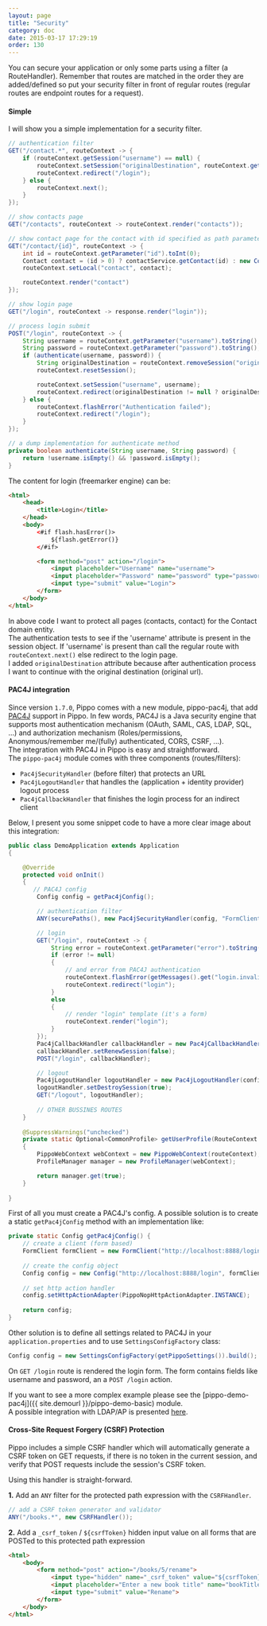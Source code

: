 ```yaml
---
layout: page
title: "Security"
category: doc
date: 2015-03-17 17:29:19
order: 130
---
```


You can secure your application or only some parts using a filter (a RouteHandler). Remember that routes are matched
in the order they are added/defined so put your security filter in front of regular routes (regular routes are
endpoint routes for a request).

#### Simple

I will show you a simple implementation for a security filter.

```java
// authentication filter
GET("/contact.*", routeContext -> {
    if (routeContext.getSession("username") == null) {
        routeContext.setSession("originalDestination", routeContext.getRequest().getContextUriWithQuery());
        routeContext.redirect("/login");
    } else {
        routeContext.next();
    }
});

// show contacts page
GET("/contacts", routeContext -> routeContext.render("contacts"));

// show contact page for the contact with id specified as path parameter
GET("/contact/{id}", routeContext -> {
    int id = routeContext.getParameter("id").toInt(0);
    Contact contact = (id > 0) ? contactService.getContact(id) : new Contact();
    routeContext.setLocal("contact", contact);

    routeContext.render("contact")
});

// show login page
GET("/login", routeContext -> response.render("login"));

// process login submit
POST("/login", routeContext -> {
    String username = routeContext.getParameter("username").toString();
    String password = routeContext.getParameter("password").toString();
    if (authenticate(username, password)) {
        String originalDestination = routeContext.removeSession("originalDestination");
        routeContext.resetSession();

        routeContext.setSession("username", username);
        routeContext.redirect(originalDestination != null ? originalDestination : "/contacts");
    } else {
        routeContext.flashError("Authentication failed");
        routeContext.redirect("/login");
    }
});

// a dump implementation for authenticate method
private boolean authenticate(String username, String password) {
    return !username.isEmpty() && !password.isEmpty();
}
```

The content for login (freemarker engine) can be:

```html
<html>
    <head>
        <title>Login</title>
    </head>
    <body>
        <#if flash.hasError()>
            ${flash.getError()}
        </#if>

        <form method="post" action="/login">
            <input placeholder="Username" name="username">
            <input placeholder="Password" name="password" type="password">
            <input type="submit" value="Login">
        </form>
    </body>
</html>
```

In above code I want to protect all pages (contacts, contact) for the Contact domain entity.  
The authentication tests to see if the 'username' attribute is present in the session object. If 'username' is present
than call the regular route with `routeContext.next()` else redirect to the login page.  
I added `originalDestination` attribute because after authentication process I want to continue with the original destination (original url).

#### PAC4J integration

Since version `1.7.0`, Pippo comes with a new module, pippo-pac4j, that add [PAC4J](http://www.pac4j.org) support in Pippo.
In few words, PAC4J is a Java security engine that supports most authentication mechanism (OAuth, SAML, CAS, LDAP, SQL, ...) and
authorization mechanism (Roles/permissions, Anonymous/remember me/(fully) authenticated, CORS, CSRF, ...).  
The integration with PAC4J in Pippo is easy and straightforward.  
The `pippo-pac4j` module comes with three components (routes/filters):
- `Pac4jSecurityHandler` (before filter) that protects an URL
- `Pac4jLogoutHandler` that handles the (application + identity provider) logout process
- `Pac4jCallbackHandler` that finishes the login process for an indirect client

Below, I present you some snippet code to have a more clear image about this integration:  
```java
public class DemoApplication extends Application
{

    @Override
    protected void onInit()
    {
       // PAC4J config
        Config config = getPac4jConfig();

        // authentication filter
        ANY(securePaths(), new Pac4jSecurityHandler(config, "FormClient"));

        // login
        GET("/login", routeContext -> {
            String error = routeContext.getParameter("error").toString();
            if (error != null)
            {
                // and error from PAC4J authentication
                routeContext.flashError(getMessages().get("login.invalid", routeContext));
                routeContext.redirect("login");
            }
            else
            {
                // render "login" template (it's a form)
                routeContext.render("login");
            }
        });
        Pac4jCallbackHandler callbackHandler = new Pac4jCallbackHandler(config);
        callbackHandler.setRenewSession(false);
        POST("/login", callbackHandler);

        // logout
        Pac4jLogoutHandler logoutHandler = new Pac4jLogoutHandler(config, "/");
        logoutHandler.setDestroySession(true);
        GET("/logout", logoutHandler);
        
        // OTHER BUSSINES ROUTES    
    }
    
    @SuppressWarnings("unchecked")
    private static Optional<CommonProfile> getUserProfile(RouteContext routeContext)
    {
        PippoWebContext webContext = new PippoWebContext(routeContext);
        ProfileManager manager = new ProfileManager(webContext);

        return manager.get(true);
    }
    
}    
```

First of all you must create a PAC4J's config.
A possible solution is to create a static `getPac4jConfig` method with an implementation like:
```java
private static Config getPac4jConfig() {
    // create a client (form based)
    FormClient formClient = new FormClient("http://localhost:8888/login", myUsernamePasswordAuthenticator);
    
    // create the config object
    Config config = new Config("http://localhost:8888/login", formClient);
    
    // set http action handler
    config.setHttpActionAdapter(PippoNopHttpActionAdapter.INSTANCE);
    
    return config;
}
```

Other solution is to define all settings related to PAC4J in your `application.properties` and to use `SettingsConfigFactory` class:
```java
Config config = new SettingsConfigFactory(getPippoSettings()).build();
```

On `GET /login` route is rendered the login form. The form contains fields like username and password,  an a `POST /login` action.

If you want to see a more complex example please see the [pippo-demo-pac4j]({{ site.demourl }}/pippo-demo-basic) module.  
A possible integration with LDAP/AP is presented [here](https://groups.google.com/forum/#!topic/pac4j-users/uxXn-yPo4Rw).  
 
#### Cross-Site Request Forgery (CSRF) Protection

Pippo includes a simple CSRF handler which will automatically generate a CSRF token on GET requests, if there is no token in the current session, and verify that POST requests include the session's CSRF token.

Using this handler is straight-forward.

**1.** Add an `ANY` filter for the protected path expression with the `CSRFHandler`.

```java
// add a CSRF token generator and validator
ANY("/books.*", new CSRFHandler());
```

**2.** Add a `_csrf_token` / `${csrfToken}` hidden input value on all forms that are POSTed to this protected path expression

```html
<html>
    <body>
        <form method="post" action="/books/5/rename">
            <input type="hidden" name="_csrf_token" value="${csrfToken}">
            <input placeholder="Enter a new book title" name="bookTitle">
            <input type="submit" value="Rename">
        </form>
    </body>
</html>
```
